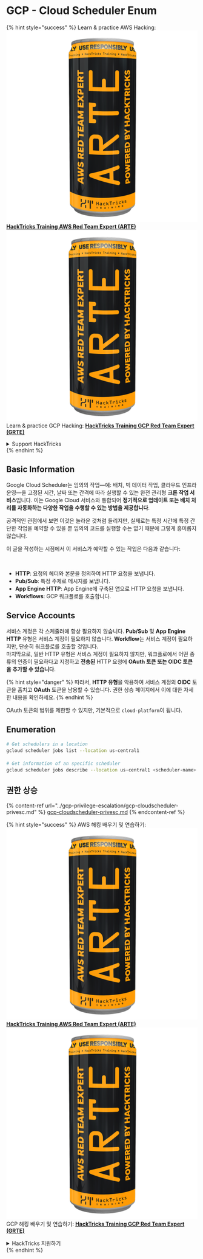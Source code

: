 # GCP - Cloud Scheduler Enum

{% hint style="success" %}
Learn & practice AWS Hacking:<img src="../../../.gitbook/assets/image (1) (1) (1).png" alt="" data-size="line">[**HackTricks Training AWS Red Team Expert (ARTE)**](https://training.hacktricks.xyz/courses/arte)<img src="../../../.gitbook/assets/image (1) (1) (1).png" alt="" data-size="line">\
Learn & practice GCP Hacking: <img src="../../../.gitbook/assets/image (2).png" alt="" data-size="line">[**HackTricks Training GCP Red Team Expert (GRTE)**<img src="../../../.gitbook/assets/image (2).png" alt="" data-size="line">](https://training.hacktricks.xyz/courses/grte)

<details>

<summary>Support HackTricks</summary>

* Check the [**subscription plans**](https://github.com/sponsors/carlospolop)!
* **Join the** 💬 [**Discord group**](https://discord.gg/hRep4RUj7f) or the [**telegram group**](https://t.me/peass) or **follow** us on **Twitter** 🐦 [**@hacktricks\_live**](https://twitter.com/hacktricks_live)**.**
* **Share hacking tricks by submitting PRs to the** [**HackTricks**](https://github.com/carlospolop/hacktricks) and [**HackTricks Cloud**](https://github.com/carlospolop/hacktricks-cloud) github repos.

</details>
{% endhint %}

## Basic Information

Google Cloud Scheduler는 임의의 작업—예: 배치, 빅 데이터 작업, 클라우드 인프라 운영—을 고정된 시간, 날짜 또는 간격에 따라 실행할 수 있는 완전 관리형 **크론 작업 서비스**입니다. 이는 Google Cloud 서비스와 통합되어 **정기적으로 업데이트 또는 배치 처리를 자동화하는 다양한 작업을 수행할 수 있는 방법을 제공합니다**.

공격적인 관점에서 보면 이것은 놀라운 것처럼 들리지만, 실제로는 특정 시간에 특정 간단한 작업을 예약할 수 있을 뿐 임의의 코드를 실행할 수는 없기 때문에 그렇게 흥미롭지 않습니다.

이 글을 작성하는 시점에서 이 서비스가 예약할 수 있는 작업은 다음과 같습니다:

<figure><img src="../../../.gitbook/assets/image (347).png" alt="" width="563"><figcaption></figcaption></figure>

* **HTTP**: 요청의 헤더와 본문을 정의하여 HTTP 요청을 보냅니다.
* **Pub/Sub**: 특정 주제로 메시지를 보냅니다.
* **App Engine HTTP**: App Engine에 구축된 앱으로 HTTP 요청을 보냅니다.
* **Workflows**: GCP 워크플로를 호출합니다.

## Service Accounts

서비스 계정은 각 스케줄러에 항상 필요하지 않습니다. **Pub/Sub** 및 **App Engine HTTP** 유형은 서비스 계정이 필요하지 않습니다. **Workflow**는 서비스 계정이 필요하지만, 단순히 워크플로를 호출할 것입니다.\
마지막으로, 일반 HTTP 유형은 서비스 계정이 필요하지 않지만, 워크플로에서 어떤 종류의 인증이 필요하다고 지정하고 **전송된** HTTP 요청에 **OAuth 토큰 또는 OIDC 토큰을 추가할 수 있습니다**.

{% hint style="danger" %}
따라서, **HTTP 유형**을 악용하여 서비스 계정의 **OIDC** 토큰을 훔치고 **OAuth** 토큰을 남용할 수 있습니다. 권한 상승 페이지에서 이에 대한 자세한 내용을 확인하세요.
{% endhint %}

OAuth 토큰의 범위를 제한할 수 있지만, 기본적으로 `cloud-platform`이 됩니다.

## Enumeration
```bash
# Get schedulers in a location
gcloud scheduler jobs list --location us-central1

# Get information of an specific scheduler
gcloud scheduler jobs describe --location us-central1 <scheduler-name>
```
## 권한 상승

{% content-ref url="../gcp-privilege-escalation/gcp-cloudscheduler-privesc.md" %}
[gcp-cloudscheduler-privesc.md](../gcp-privilege-escalation/gcp-cloudscheduler-privesc.md)
{% endcontent-ref %}

{% hint style="success" %}
AWS 해킹 배우기 및 연습하기:<img src="../../../.gitbook/assets/image (1) (1) (1).png" alt="" data-size="line">[**HackTricks Training AWS Red Team Expert (ARTE)**](https://training.hacktricks.xyz/courses/arte)<img src="../../../.gitbook/assets/image (1) (1) (1).png" alt="" data-size="line">\
GCP 해킹 배우기 및 연습하기: <img src="../../../.gitbook/assets/image (2).png" alt="" data-size="line">[**HackTricks Training GCP Red Team Expert (GRTE)**<img src="../../../.gitbook/assets/image (2).png" alt="" data-size="line">](https://training.hacktricks.xyz/courses/grte)

<details>

<summary>HackTricks 지원하기</summary>

* [**구독 계획**](https://github.com/sponsors/carlospolop) 확인하기!
* **💬 [**Discord 그룹**](https://discord.gg/hRep4RUj7f) 또는 [**텔레그램 그룹**](https://t.me/peass)에 참여하거나 **Twitter** 🐦 [**@hacktricks\_live**](https://twitter.com/hacktricks_live)**를 팔로우하세요.**
* **[**HackTricks**](https://github.com/carlospolop/hacktricks) 및 [**HackTricks Cloud**](https://github.com/carlospolop/hacktricks-cloud) 깃허브 리포지토리에 PR을 제출하여 해킹 팁을 공유하세요.**

</details>
{% endhint %}
